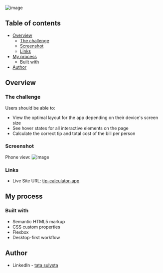 
![image](https://user-images.githubusercontent.com/87609169/174636209-20031297-0fb4-448f-85c0-d3cb4bfc8d25.png)
## Table of contents
- [Overview](#overview)
  - [The challenge](#the-challenge)
  - [Screenshot](#screenshot)
  - [Links](#links)
- [My process](#my-process)
  - [Built with](#built-with)
- [Author](#author)


## Overview

### The challenge

Users should be able to:

- View the optimal layout for the app depending on their device's screen size
- See hover states for all interactive elements on the page
- Calculate the correct tip and total cost of the bill per person

### Screenshot
Phone view:
![image](https://user-images.githubusercontent.com/87609169/174639727-2ab74899-482e-49c9-a915-2b359f16564b.png)


### Links
- Live Site URL: [tip-calculator-app](https://tip-calculator-app-tata.netlify.app/)

## My process

### Built with

- Semantic HTML5 markup
- CSS custom properties
- Flexbox
- Desktop-first workflow

## Author
- LinkedIn - [tata sulysta](https://www.linkedin.com/in/tata-sulysta-1815821a2/)
